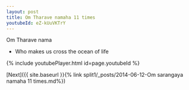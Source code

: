 ```yaml
---
layout: post
title: Om Tharave namaha 11 times
youtubeId: eZ-kUuVKTrY
---
```

 
 
Om Tharave nama 
 
 -  Who makes us cross the ocean of life 
 
  
 
  
 
 
 
 
 
 


{% include youtubePlayer.html id=page.youtubeId %}
 
[Next]({{ site.baseurl }}{% link  split1/_posts/2014-06-12-Om sarangaya namaha 11 times.md%})
 
